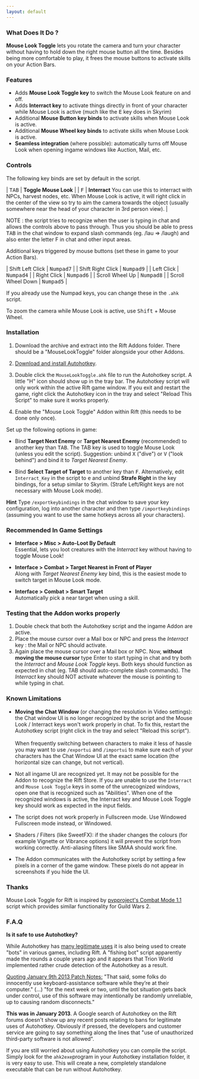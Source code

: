 ```yaml
---
layout: default
---
```


### What Does It Do ?

**Mouse Look Toggle** lets you rotate the camera and turn your character without having
to hold down the right mouse button all the time. Besides being more comfortable to play,
it frees the mouse buttons to activate skills on your Action Bars.

### Features

* Adds **Mouse Look Toggle key** to switch the Mouse Look feature on and off.
* Adds **Interract key** to activate things directly in front of your character
  while Mouse Look is active (much like the <kbd>E</kbd> key does in Skyrim)
* Additional **Mouse Button key binds** to activate skills when Mouse Look is active.
* Additional **Mouse Wheel key binds** to activate skills when Mouse Look is active.
* **Seamless integration** (where possible): automatically turns off Mouse Look when opening
  ingame windows like Auction, Mail, etc.

### Controls

The following key binds are set by default in the script. 

| <kbd>TAB</kbd> | <strong>Toggle Mouse Look</strong> |
| <kbd>F</kbd>   | <strong>Interract</strong> <span class="note">You can use this to interract with NPCs, harvest nodes, etc. When Mouse Look is active, it will right click in the center of the view so try to aim the camera towards the object (usually somewhere near the head of your character in 3rd person view).</span> |

<span class="note">NOTE : the script tries to recognize when the user is typing in chat
and allows the controls above to pass through. Thus you should be able to press <kbd>TAB</kbd> in the chat window
to expand slash commands (eg. /lau => /laugh) and also enter the letter F in chat and other input areas.</span>

Additional keys triggered by mouse buttons (set these in game to your Action Bars).

| Shift Left Click    | <kbd>Numpad7</kbd>  |
| Shift Right Click   | <kbd>Numpad9</kbd>  |
| Left Click          | <kbd>Numpad4</kbd>  |
| Right Click         | <kbd>Numpad6</kbd>  |
| Scroll Wheel Up     | <kbd>Numpad8</kbd>  |
| Scroll Wheel Down   | <kbd>Numpad5</kbd>  |

<span class="note">If you already use the Numpad keys, you can change these in the `.ahk` script.</span>

<span class="note">To zoom the camera while Mouse Look is active, use <kbd>Shift</kbd> + Mouse Wheel.</span>



### Installation

1. Download the archive and extract into the Rift Addons folder. There should be a "MouseLookToggle" folder
  alongside your other Addons.

2. [Download and install Autohotkey](http://www.autohotkey.com/).

3. Double click the `MouseLookToggle.ahk` file to run the Autohotkey script. <span class="note">A little "H" icon should show
  up in the tray bar. The Autohotkey script will only work within the active Rift game window. If you exit
  and restart the game, right click the Autohotkey icon in the tray and select "Reload This Script" to make
  sure it works properly.</span>
  
4. Enable the "Mouse Look Toggle" Addon within Rift (this needs to be done only once).

Set up the following options in game:

* Bind **Target Next Enemy** or **Target Nearest Enemy** (recommended) to another key than <kbd>TAB</kbd>.
  <span class="note">The TAB key is used to toggle Mouse Look (unless you edit the script). Suggestion: unbind <kbd>X</kbd>
  ("dive") or <kbd>V</kbd> ("look behind") and bind it to *Target Nearest Enemy*.</span>

* Bind **Select Target of Target** to another key than <kbd>F</kbd>.
  <span class="note">Alternatively, edit `Interract_Key` in the
  script to <kbd>e</kbd> and unbind **Strafe Right** in the key bindings, for a setup similar to Skyrim.
  (Strafe Left/Right keys are not necessary with Mouse Look mode).</span>

**Hint** Type <code>/exportkeybindings</code> in the chat window to save your key configuration,
log into another character and then type <code>/importkeybindings</code> (assuming you want
to use the same hotkeys across all your characters).


### Recommended In Game Settings

* **Interface > Misc > Auto-Loot By Default**<br/>
  <span class="note">Essential, lets you loot creatures with the *Interract* key without having to toggle Mouse Look!</span>

* **Interface > Combat > Target Nearest in Front of Player**<br/>
  <span class="note">Along with *Target Nearest Enemy* key bind, this is the easiest mode to switch target in Mouse Look mode.</span>

* **Interface > Combat > Smart Target**<br/>
  <span class="note">Automatically pick a near target when using a skill.</span>


### Testing that the Addon works properly

1. Double check that both the Autohotkey script and the ingame Addon are active.
2. Place the mouse cursor over a Mail box or NPC and press the *Interract* key : the Mail or NPC should activate.
3. Again place the mouse cursor over a Mail box or NPC. Now, **without moving the mouse cursor** type Enter to start
   typing in chat and try both the *Interract* and *Mouse Look Toggle* keys. Both keys should function as expected
   in chat (eg. TAB should auto-complete slash commands). The *Interract* key should NOT activate whatever the mouse
   is pointing to while typing in chat.


### Known Limitations

* **Moving the Chat Window** (or changing the resolution in Video settings): the Chat window
  UI is no longer recognized by the script and the Mouse Look / Interract keys won't work
  properly in chat. To fix this, restart the Autohotkey script (right click in the tray and
  select "Reload this script").<br/>
  <br/>
  When frequently switching between characters to make it less of hassle you may want to use
  `/exportui` and `/importui` to make sure each of your characters has the Chat Window UI at
  the exact same location (the horizontal size can change, but not vertical).

* Not all ingame UI are recognized yet. It may not be possible for the Addon to recognize the Rift
  Store. If you are unable to use the `Interract` and `Mouse Look Toggle` keys in some of the
  unrecognized windows, open one that is recognized such as "Abilities". When one of the recognized
  windows is active, the Interract key and Mouse Look Toggle key should work as expected in the
  input fields.

* The script does not work properly in Fullscreen mode. Use Windowed Fullscreen mode instead, or Windowed.

* Shaders / Filters (like SweetFX): if the shader changes the colours (for example Vignette or
  Vibrance options) it will prevent the script from working correctly. Anti-aliasing filters like
  SMAA should work fine.

* The Addon communicates with the Autohotkey script by setting a few pixels in a corner of the game
  window. These pixels do not appear in screenshots if you hide the UI.


### Thanks

Mouse Look Toggle for Rift is inspired by [pvpproject's Combat Mode 1.1](http://www.reddit.com/r/Guildwars2/comments/10s4s6/combat_mode_11/) script which
provides similar functionality for Guild Wars 2.


### F.A.Q

**Is it safe to use Autohotkey?**

While Autohotkey has [many legitimate uses](http://lifehacker.com/5598693/the-best-time-saving-autohotkey-tricks-you-should-be-using) it is also being used to create "bots" in various games, including Rift. A "fishing bot" script apparently made the rounds a couple years ago and it appears that Trion World implemented rather crude detection of the Autohotkey as a result.

[Quoting January 9th 2013 Patch Notes:](http://forums.riftgame.com/general-discussions/patch-notes/347356-rift-2-1-hotfix-2-8-00am-pst-1-9-13-na-2-00am-gmt-10-1-13-eu.html) "That said, some folks do innocently use keyboard-assistance software while they’re at their computer." (...) "for the next week or two, until the bot situation gets back under control, use of this software may intentionally be randomly unreliable, up to causing random disconnects."

**This was in January 2013**. A Google search of Autohotkey on the Rift forums doesn't show up any recent posts relating to bans for legitimate uses of Autohotkey. Obviously if pressed, the developers and customer service are going to say something along the lines that "use of unauthorized third-party software is not allowed".

If you are still worried about using Autohotkey you can compile the script. Simply look for the `ahk2exe`program in your Autohotkey installation folder, it is very easy to use. This will create a new, completely standalone executable that can be run without Autohotkey.

